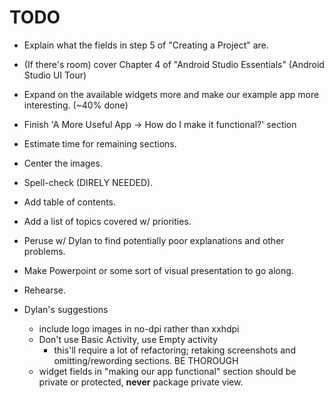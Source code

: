 # TODO

- Explain what the fields in step 5 of "Creating a Project" are.
- (If there's room) cover Chapter 4 of "Android Studio Essentials" (Android Studio UI Tour)
- Expand on the available widgets more and make our example app more interesting. (~40% done)
- Finish 'A More Useful App -> How do I make it functional?' section
- Estimate time for remaining sections.
- Center the images.
- Spell-check (DIRELY NEEDED).
- Add table of contents.
- Add a list of topics covered w/ priorities.
- Peruse w/ Dylan to find potentially poor explanations and other problems.
- Make Powerpoint or some sort of visual presentation to go along.
- Rehearse.

- Dylan's suggestions
    - include logo images in no-dpi rather than xxhdpi
    - Don't use Basic Activity, use Empty activity
        - this'll require a lot of refactoring; retaking screenshots and omitting/rewording sections. BE THOROUGH
    - widget fields in "making our app functional" section should be private or protected, **never** package private view.